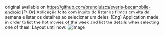 original available on https://github.com/brunoluizcs/everis-becamobile-android
[Pt-Br]
  Aplicação feita com intuito de listar os filmes em alta da semana e listar os detalhes ao selecionar um deles.
[Eng]
  Application made in order to list the hot movies of the week and list the details when selecting one of them.
Layout until now:
![image](https://user-images.githubusercontent.com/77680596/166964791-ba14819d-a089-4bf7-8a8d-c04a7be72394.png)






